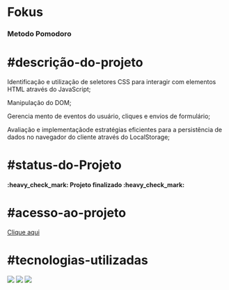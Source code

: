 <h1>Fokus</h1>  
<h3>Metodo Pomodoro</h3>



##

# #descrição-do-projeto
<p>Identificação e utilização de seletores CSS para interagir com elementos HTML através do JavaScript;</p>
<p>Manipulação do DOM;</p>
<p>Gerencia mento de eventos do usuário, cliques e envios de formulário;</p>
<p>Avaliação e implementaçãode estratégias eficientes para a persistência de dados no navegador do cliente através do LocalStorage;</p>


# #status-do-Projeto
<h4 > 
    :heavy_check_mark:  Projeto finalizado  :heavy_check_mark:
</h4>



# #acesso-ao-projeto
<a href="https://projetofokusalura.vercel.app/">Clique aqui<a/>



# #tecnologias-utilizadas
<div>
<a><img loading="lazy" src="https://img.icons8.com/?size=100&id=20909&format=png&color=000000"></a>
<a><img loading="lazy" src="https://img.icons8.com/?size=100&id=21278&format=png&color=000000"></a> 
<a><img loading="lazy" src="https://img.icons8.com/?size=100&id=108784&format=png&color=000000"></a>

</div>
